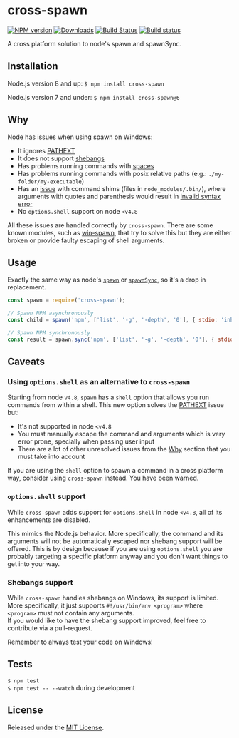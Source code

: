 # cross-spawn

[![NPM version][npm-image]][npm-url] [![Downloads][downloads-image]][npm-url] [![Build Status][ci-image]][ci-url] [![Build status][appveyor-image]][appveyor-url]

[npm-url]:https://npmjs.org/package/cross-spawn
[downloads-image]:https://img.shields.io/npm/dm/cross-spawn.svg
[npm-image]:https://img.shields.io/npm/v/cross-spawn.svg
[ci-url]:https://github.com/moxystudio/node-cross-spawn/actions/workflows/ci.yaml
[ci-image]:https://github.com/moxystudio/node-cross-spawn/actions/workflows/ci.yaml/badge.svg
[appveyor-url]:https://ci.appveyor.com/project/satazor/node-cross-spawn
[appveyor-image]:https://img.shields.io/appveyor/ci/satazor/node-cross-spawn/master.svg

A cross platform solution to node's spawn and spawnSync.

## Installation

Node.js version 8 and up:
`$ npm install cross-spawn`

Node.js version 7 and under:
`$ npm install cross-spawn@6`

## Why

Node has issues when using spawn on Windows:

- It ignores [PATHEXT](https://github.com/joyent/node/issues/2318)
- It does not support [shebangs](https://en.wikipedia.org/wiki/Shebang_(Unix))
- Has problems running commands with [spaces](https://github.com/nodejs/node/issues/7367)
- Has problems running commands with posix relative paths (e.g.: `./my-folder/my-executable`)
- Has an [issue](https://github.com/moxystudio/node-cross-spawn/issues/82) with command shims (files in `node_modules/.bin/`), where arguments with quotes and parenthesis would result in [invalid syntax error](https://github.com/moxystudio/node-cross-spawn/blob/e77b8f22a416db46b6196767bcd35601d7e11d54/test/index.test.js#L149)
- No `options.shell` support on node `<v4.8`

All these issues are handled correctly by `cross-spawn`.
There are some known modules, such as [win-spawn](https://github.com/ForbesLindesay/win-spawn), that try to solve this but they are either broken or provide faulty escaping of shell arguments.


## Usage

Exactly the same way as node's [`spawn`](https://nodejs.org/api/child_process.html#child_process_child_process_spawn_command_args_options) or [`spawnSync`](https://nodejs.org/api/child_process.html#child_process_child_process_spawnsync_command_args_options), so it's a drop in replacement.


```js
const spawn = require('cross-spawn');

// Spawn NPM asynchronously
const child = spawn('npm', ['list', '-g', '-depth', '0'], { stdio: 'inherit' });

// Spawn NPM synchronously
const result = spawn.sync('npm', ['list', '-g', '-depth', '0'], { stdio: 'inherit' });
```


## Caveats

### Using `options.shell` as an alternative to `cross-spawn`

Starting from node `v4.8`, `spawn` has a `shell` option that allows you run commands from within a shell. This new option solves
the [PATHEXT](https://github.com/joyent/node/issues/2318) issue but:

- It's not supported in node `<v4.8`
- You must manually escape the command and arguments which is very error prone, specially when passing user input
- There are a lot of other unresolved issues from the [Why](#why) section that you must take into account

If you are using the `shell` option to spawn a command in a cross platform way, consider using `cross-spawn` instead. You have been warned.

### `options.shell` support

While `cross-spawn` adds support for `options.shell` in node `<v4.8`, all of its enhancements are disabled.

This mimics the Node.js behavior. More specifically, the command and its arguments will not be automatically escaped nor shebang support will be offered. This is by design because if you are using `options.shell` you are probably targeting a specific platform anyway and you don't want things to get into your way.

### Shebangs support

While `cross-spawn` handles shebangs on Windows, its support is limited. More specifically, it just supports `#!/usr/bin/env <program>` where `<program>` must not contain any arguments.   
If you would like to have the shebang support improved, feel free to contribute via a pull-request.

Remember to always test your code on Windows!


## Tests

`$ npm test`   
`$ npm test -- --watch` during development


## License

Released under the [MIT License](https://www.opensource.org/licenses/mit-license.php).
